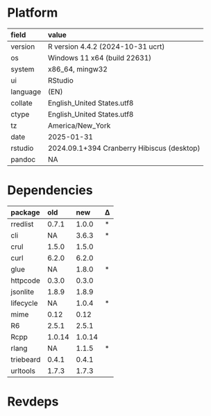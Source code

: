 # Platform

|field    |value                                      |
|:--------|:------------------------------------------|
|version  |R version 4.4.2 (2024-10-31 ucrt)          |
|os       |Windows 11 x64 (build 22631)               |
|system   |x86_64, mingw32                            |
|ui       |RStudio                                    |
|language |(EN)                                       |
|collate  |English_United States.utf8                 |
|ctype    |English_United States.utf8                 |
|tz       |America/New_York                           |
|date     |2025-01-31                                 |
|rstudio  |2024.09.1+394 Cranberry Hibiscus (desktop) |
|pandoc   |NA                                         |

# Dependencies

|package   |old    |new    |Δ  |
|:---------|:------|:------|:--|
|rredlist  |0.7.1  |1.0.0  |*  |
|cli       |NA     |3.6.3  |*  |
|crul      |1.5.0  |1.5.0  |   |
|curl      |6.2.0  |6.2.0  |   |
|glue      |NA     |1.8.0  |*  |
|httpcode  |0.3.0  |0.3.0  |   |
|jsonlite  |1.8.9  |1.8.9  |   |
|lifecycle |NA     |1.0.4  |*  |
|mime      |0.12   |0.12   |   |
|R6        |2.5.1  |2.5.1  |   |
|Rcpp      |1.0.14 |1.0.14 |   |
|rlang     |NA     |1.1.5  |*  |
|triebeard |0.4.1  |0.4.1  |   |
|urltools  |1.7.3  |1.7.3  |   |

# Revdeps


